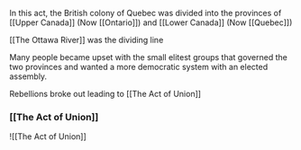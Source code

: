 In this act, the British colony of Quebec was divided into the provinces of [[Upper Canada]] (Now [[Ontario]]) and [[Lower Canada]] (Now [[Quebec]]) 

[[The Ottawa River]] was the dividing line

Many people became upset with the small elitest groups that governed the two provinces and wanted a more democratic system with an elected assembly.

Rebellions broke out leading to [[The Act of Union]]

### [[The Act of Union]]
![[The Act of Union]]
